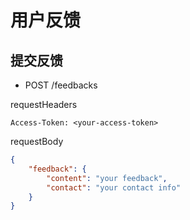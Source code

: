 # 用户反馈

## 提交反馈

* POST /feedbacks

requestHeaders
```
Access-Token: <your-access-token>
```

requestBody
```json
{
	"feedback": {
		"content": "your feedback",
		"contact": "your contact info"
	}
}
```
